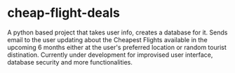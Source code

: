 # cheap-flight-deals
 A python based project that takes user info, creates a database for it. Sends email to the user updating about the Cheapest Flights available in the upcoming 6 months either at the user's preferred location or random tourist distination. Currently under development for improvised user interface, database security and more functionalities.
